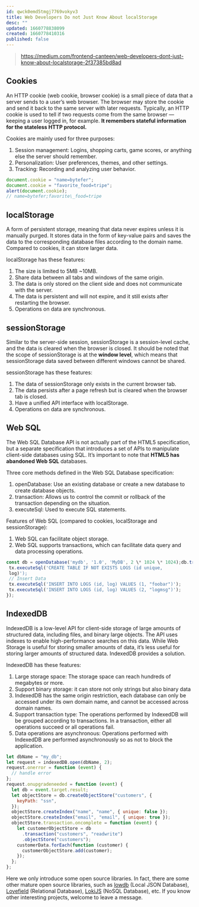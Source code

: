 ```yaml
---
id: qwck0emd5tmgj7769vokyv3
title: Web Developers Do not Just Know About localStorage
desc: ""
updated: 1660778838099
created: 1660778410316
published: false
---
```


> https://medium.com/frontend-canteen/web-developers-dont-just-know-about-localstorage-2f37385bd8ad

## Cookies

An HTTP cookie (web cookie, browser cookie) is a small piece of data that a server sends to a user’s web browser. The browser may store the cookie and send it back to the same server with later requests. Typically, an HTTP cookie is used to tell if two requests come from the same browser — keeping a user logged in, for example. **It remembers stateful information for the stateless HTTP protocol.**

Cookies are mainly used for three purposes:

1. Session management: Logins, shopping carts, game scores, or anything else the server should remember.
2. Personalization: User preferences, themes, and other settings.
3. Tracking: Recording and analyzing user behavior.

```javascript
document.cookie = "name=bytefer";
document.cookie = "favorite_food=tripe";
alert(document.cookie);
// name=bytefer;favorite\_food=tripe
```

## localStorage

A form of persistent storage, meaning that data never expires unless it is manually purged. It stores data in the form of key-value pairs and saves the data to the corresponding database files according to the domain name. Compared to cookies, it can store larger data.

localStorage has these features:

1. The size is limited to 5MB ~10MB.
2. Share data between all tabs and windows of the same origin.
3. The data is only stored on the client side and does not communicate with the server.
4. The data is persistent and will not expire, and it still exists after restarting the browser.
5. Operations on data are synchronous.

## sessionStorage

Similar to the server-side session, sessionStorage is a session-level cache, and the data is cleared when the browser is closed. It should be noted that the scope of sessionStorage is at the **window level**, which means that sessionStorage data saved between different windows cannot be shared.

sessionStorage has these features:

1. The data of sessionStorage only exists in the current browser tab.
2. The data persists after a page refresh but is cleared when the browser tab is closed.
3. Have a unified API interface with localStorage.
4. Operations on data are synchronous.

## Web SQL

The Web SQL Database API is not actually part of the HTML5 specification, but a separate specification that introduces a set of APIs to manipulate client-side databases using SQL. It’s important to note that **HTML5 has abandoned Web SQL** databases.

Three core methods defined in the Web SQL Database specification:

1. openDatabase: Use an existing database or create a new database to create database objects.
2. transaction: Allows us to control the commit or rollback of the transaction depending on the situation.
3. executeSql: Used to execute SQL statements.

Features of Web SQL (compared to cookies, localStorage and sessionStorage):

1. Web SQL can facilitate object storage.
2. Web SQL supports transactions, which can facilitate data query and data processing operations.

```javascript
const db = openDatabase('mydb', '1.0', 'MyDB', 2 \* 1024 \* 1024);db.transaction(function (tx) {
 tx.executeSql('CREATE TABLE IF NOT EXISTS LOGS (id unique,
 log)');
 // Insert Data
 tx.executeSql('INSERT INTO LOGS (id, log) VALUES (1, "foobar")');
 tx.executeSql('INSERT INTO LOGS (id, log) VALUES (2, "logmsg")');
});
```

## IndexedDB

IndexedDB is a low-level API for client-side storage of large amounts of structured data, including files, and binary large objects. The API uses indexes to enable high-performance searches on this data. While Web Storage is useful for storing smaller amounts of data, it’s less useful for storing larger amounts of structured data. IndexedDB provides a solution.

IndexedDB has these features:

1. Large storage space: The storage space can reach hundreds of megabytes or more.
2. Support binary storage: it can store not only strings but also binary data
3. IndexedDB has the same origin restriction, each database can only be accessed under its own domain name, and cannot be accessed across domain names.
4. Support transaction type: The operations performed by IndexedDB will be grouped according to transactions. In a transaction, either all operations succeed or all operations fail.
5. Data operations are asynchronous: Operations performed with IndexedDB are performed asynchronously so as not to block the application.

```javascript
let dbName = "my_db";
let request = indexedDB.open(dbName, 2);
request.onerror = function (event) {
  // handle error
};
request.onupgradeneeded = function (event) {
  let db = event.target.result;
  let objectStore = db.createObjectStore("customers", {
    keyPath: "ssn",
  });
  objectStore.createIndex("name", "name", { unique: false });
  objectStore.createIndex("email", "email", { unique: true });
  objectStore.transaction.oncomplete = function (event) {
    let customerObjectStore = db
      .transaction("customers", "readwrite")
      .objectStore("customers");
    customerData.forEach(function (customer) {
      customerObjectStore.add(customer);
    });
  };
};
```

Here we only introduce some open source libraries. In fact, there are some other mature open source libraries, such as [lowdb](https://github.com/typicode/lowdb) (Local JSON Database), [Lovefield](https://github.com/google/lovefield) (Relational Database), [LokiJS](https://github.com/techfort/LokiJS) (NoSQL Database), etc. If you know other interesting projects, welcome to leave a message.
